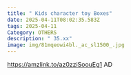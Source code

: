 ```yaml
---
title: " Kids character toy Boxes"
date: 2025-04-11T08:02:35.583Z
tags: 2025-04-11
Category: OTHERS
description: " 35.xx"
image: img/81mqeowi4bl._ac_sl1500_.jpg
---
```

https://amzlink.to/az0zziSoouEg1
AD